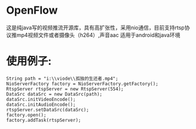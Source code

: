 # OpenFlow

这是纯java写的视频推流开源库，具有高扩张性，采用nio通信，目前支持rtsp协议推mp4视频文件或者摄像头（h264）,声音aac 适用于android和java环境

# 使用例子:
    String path = "i:\\viode\\孤独的生还者.mp4";
    NioServerFactory factory = NioServerFactory.getFactory();
    RtspServer rtspServer = new RtspServer(554);
    DataSrc dataSrc = new DataSrc(path);
    dataSrc.initVideoEncode();
    dataSrc.initAudioEncode();
    rtspServer.setDataSrc(dataSrc);
    factory.open();
    factory.addTask(rtspServer);